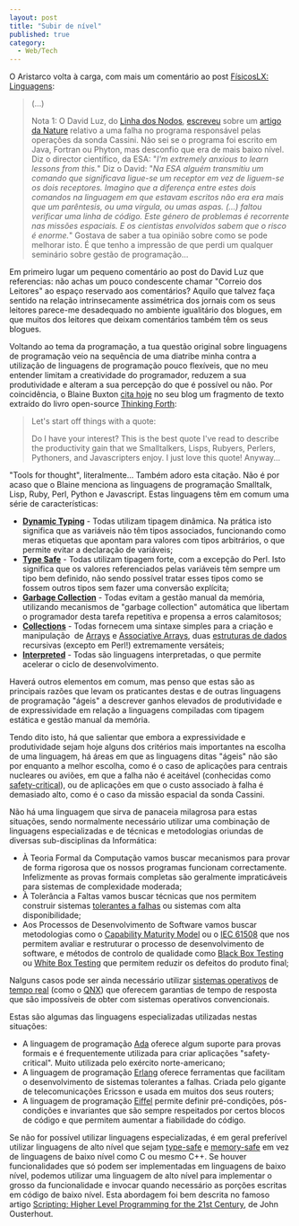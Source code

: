 ```yaml
---
layout: post
title: "Subir de nível"
published: true
category:
  - Web/Tech
---
```


O Aristarco volta à carga, com mais um comentário ao post [FísicosLX:
Linguagens]:

> (...)
>
> Nota 1: O David Luz, do [Linha dos Nodos], [escreveu] sobre um [artigo
> da Nature] relativo a uma falha no programa responsável pelas
> operações da sonda Cassini. Não sei se o programa foi escrito em Java,
> Fortran ou Phyton, mas desconfio que era de mais baixo nível. Diz o
> director científico, da ESA: "*I'm extremely anxious to learn lessons
> from this.*" Diz o David: "*Na ESA alguém transmitiu um comando que
> significava ligue-se um receptor em vez de liguem-se os dois
> receptores. Imagino que a diferença entre estes dois comandos na
> linguagem em que estavam escritos não era era mais que um parêntesis,
> ou uma vírgula, ou umas aspas. (...) faltou verificar uma linha de
> código. Este género de problemas é recorrente nas missões espaciais. E
> os cientistas envolvidos sabem que o risco é enorme.*" Gostava de
> saber a tua opinião sobre como se pode melhorar isto. É que tenho a
> impressão de que perdi um qualquer seminário sobre gestão de
> programação...

Em primeiro lugar um pequeno comentário ao post do David Luz que
referencias: não achas um pouco condescente chamar "Correio dos
Leitores" ao espaço reservado aos comentários? Aquilo que talvez faça
sentido na relação intrinsecamente assimétrica dos jornais com os seus
leitores parece-me desadequado no ambiente igualitário dos blogues, em
que muitos dos leitores que deixam comentários também têm os seus
blogues.

Voltando ao tema da programação, a tua questão original sobre linguagens
de programação veio na sequência de uma diatribe minha contra a
utilização de linguagens de programação pouco flexíveis, que no meu
entender limitam a creatividade do programador, reduzem a sua
produtividade e alteram a sua percepção do que é possível ou não. Por
coincidência, o Blaine Buxton [cita hoje] no seu blog um fragmento de
texto extraído do livro open-source [Thinking Forth]:

> <span id="mainClm">Let's start off things with a quote:\
> </span>
>
> <span id="mainClm">Do I have your interest? This is the best quote
> I've read to describe the productivity gain that we Smalltalkers,
> Lisps, Rubyers, Perlers, Pythoners, and Javascripters enjoy. I just
> love this quote! Anyway...</span>

"Tools for thought", literalmente... Também adoro esta citação. Não é
por acaso que o Blaine menciona as linguagens de programação Smalltalk,
Lisp, Ruby, Perl, Python e Javascript. Estas linguagens têm em comum uma
série de características:

-   [**Dynamic Typing**] - Todas utilizam tipagem dinâmica. Na prática
    isto significa que as variáveis não têm tipos associados,
    funcionando como meras etiquetas que apontam para valores com tipos
    arbitrários, o que permite evitar a declaração de variáveis;
-   **[Type Safe]** - Todas utilizam tipagem forte, com a excepção
    do Perl. Isto significa que os valores referenciados pelas variáveis
    têm sempre um tipo bem definido, não sendo possível tratar esses
    tipos como se fossem outros tipos sem fazer uma conversão explícita;
-   [**Garbage Collection**] - Todas evitam a gestão manual da memória,
    utilizando mecanismos de "garbage collection" automática que
    libertam o programador desta tarefa repetitiva e propensa a erros
    calamitosos;
-   [<span style="font-weight: bold;">Collections</span>] - Todas
    fornecem uma sintaxe simples para a criação e manipulação  de
    [Arrays] e [Associative Arrays], duas [estruturas de dados]
    recursivas (excepto em Perl!) extremamente versáteis;
-   [**Interpreted**] - Todas são linguagens interpretadas, o que
    permite acelerar o ciclo de desenvolvimento.

Haverá outros elementos em comum, mas penso que estas são as principais
razões que levam os praticantes destas e de outras linguagens de
programação "ágeis" a descrever ganhos elevados de produtividade e de
expressividade em relação a linguagens compiladas com tipagem estática e
gestão manual da memória.

Tendo dito isto, há que salientar que embora a expressividade e
produtividade sejam hoje alguns dos critérios mais importantes na
escolha de uma linguagem, há áreas em que as linguagens ditas "ágeis"
não são por enquanto a melhor escolha, como é o caso de aplicações para
centrais nucleares ou aviões, em que a falha não é aceitável (conhecidas
como [safety-critical]), ou de aplicações em que o custo associado à
falha é demasiado alto, como é o caso da missão espacial da sonda
Cassini.

Não há uma linguagem que sirva de panaceia milagrosa para estas
situações, sendo normalmente necessário utilizar uma combinação de
linguagens especializadas e de técnicas e metodologias oriundas de
diversas sub-disciplinas da Informática:

-   À Teoria Formal da Computação vamos buscar mecanismos para provar de
    forma rigorosa que os nossos programas funcionam correctamente.
    Infelizmente as provas formais completas são geralmente
    impraticáveis para sistemas de complexidade moderada;
-   À Tolerância a Faltas vamos buscar técnicas que nos permitem
    construir sistemas [tolerantes a falhas] ou sistemas com alta
    disponibilidade;
-   Aos Processos de Desenvolvimento de Software vamos buscar
    metodologias como o [Capability Maturity Model] ou o [IEC 61508] que
    nos permitem avaliar e restruturar o processo de desenvolvimento de
    software, e métodos de controlo de qualidade como [Black Box
    Testing] ou [White Box Testing] que permitem reduzir os defeitos do
    produto final;

Nalguns casos pode ser ainda necessário utilizar [sistemas operativos]
de [tempo real] (como o [QNX]) que oferecem garantias de tempo de
resposta que são impossíveis de obter com sistemas operativos
convencionais.

Estas são algumas das linguagens especializadas utilizadas nestas
situações:

-   A linguagem de programação [Ada] oferece algum suporte para provas
    formais e é frequentemente utilizada para criar
    aplicações "safety-critical". Muito utilizada pelo exército
    norte-americano;
-   A linguagem de programação [Erlang] oferece ferramentas que
    facilitam o desenvolvimento de sistemas tolerantes a falhas. Criada
    pelo gigante de telecomunicações Ericsson e usada em muitos dos seus
    routers;
-   A linguagem de programação [Eiffel] permite definir pré-condições,
    pós-condições e invariantes que são sempre respeitados por certos
    blocos de código e que permitem aumentar a fiabilidade do código.

Se não for possível utilizar linguagens especializadas, é em geral
preferível utilizar linguagens de alto nível que sejam [type-safe] e
[memory-safe] em vez de linguagens de baixo nível como C ou mesmo C++.
Se houver funcionalidades que só podem ser implementadas em linguagens
de baixo nível, podemos utilizar uma linguagem de alto nível para
implementar o grosso da funcionalidade e invocar quando necessário as
porções escritas em código de baixo nível. Esta abordagem foi bem
descrita no famoso artigo [Scripting: Higher Level Programming for the
21st Century], de John Ousterhout.

  [FísicosLX: Linguagens]: http://fisicoslx.blogspot.com/2005/01/linguagens.html
    "F�sicosLX: Linguagens"
  [Linha dos Nodos]: http://www.blogger.com/r?http%3A%2F%2Flinha-dos-nodos.blogspot.com%2F
  [escreveu]: http://www.blogger.com/r?http%3A%2F%2Flinha-dos-nodos.blogspot.com%2F2005%2F01%2Fcorreio-dos-leitores-uma-leitora-pede.html
  [artigo da Nature]: http://www.blogger.com/r?http%3A%2F%2Fwww.nature.com%2Fnews%2F2005%2F050117%2Ffull%2F050117-12.html
  [cita hoje]: http://www.blainebuxton.com/weblog/2005_01_01_archive.html
  [Thinking Forth]: http://thinking-forth.sourceforge.net/
  [**Dynamic Typing**]: http://c2.com/cgi/wiki?DynamicTyping
  [Type Safe]: http://en.wikipedia.org/wiki/Type_safety
  [**Garbage Collection**]: http://en.wikipedia.org/wiki/Garbage_collection_%28computer_science%29
  [<span style="font-weight: bold;">Collections</span>]: http://work.lauralemay.com/samples/kaleida.html
  [Arrays]: http://en.wikipedia.org/wiki/Array
  [Associative Arrays]: http://en.wikipedia.org/wiki/Associative_array
  [estruturas de dados]: http://en.wikipedia.org/wiki/List_of_data_structures
  [**Interpreted**]: http://c2.com/cgi/wiki?InterpretedLanguage
  [safety-critical]: http://foldoc.doc.ic.ac.uk/foldoc/foldoc.cgi?safety-critical%20system
  [tolerantes a falhas]: http://en.wikipedia.org/wiki/Fault-tolerance
  [Capability Maturity Model]: http://www.npd-solutions.com/cmm.html
  [IEC 61508]: http://www.embedded.com/showArticle.jhtml?articleID=19201765
  [Black Box Testing]: http://en.wikipedia.org/wiki/Black_box_testing
  [White Box Testing]: http://en.wikipedia.org/wiki/White_box_testing
  [sistemas operativos]: http://www.omimo.be/encyc/publications/faq/rtfaq.htm
  [tempo real]: http://www.dedicated-systems.com/encyc/buyersguide/rtos/rtosmenu.htm
  [QNX]: http://www.qnx.com/
  [Ada]: http://www.cs.kuleuven.ac.be/%7Edirk/ada-belgium/ada.html
  [Erlang]: http://www.erlang.org/
  [Eiffel]: http://www.engin.umd.umich.edu/CIS/course.des/cis400/eiffel/eiffel.html
  [type-safe]: http://en.wikipedia.org/wiki/Type-safety
  [memory-safe]: http://en.wikipedia.org/wiki/Data_type#Strong_and_weak_typing
  [Scripting: Higher Level Programming for the 21st Century]: http://home.pacbell.net/ouster/scripting.html

